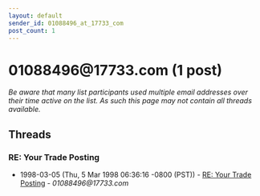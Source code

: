 ```yaml
---
layout: default
sender_id: 01088496_at_17733_com
post_count: 1
---
```


# 01088496<span>@</span>17733.com (1 post)

_Be aware that many list participants used multiple email addresses over their time active on the list. As such this page may not contain all threads available._

## Threads

### RE: Your Trade Posting
+ 1998-03-05 (Thu, 5 Mar 1998 06:36:16 -0800 (PST)) - [RE: Your Trade Posting](/archive/1998/03/a8c83b306639cc57debbe77ac8b638add3703d5799070a7c2051307f93abc6d0) - _01088496@17733.com_

